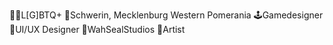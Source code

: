 🏳️‍🌈L[G]BTQ+
📍Schwerin, Mecklenburg Western Pomerania
🕹️Gamedesigner
🧩UI/UX Designer
🦭WahSealStudios
🎨Artist
